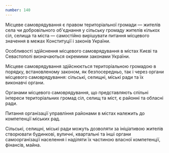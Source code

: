 ```yaml
---
number: 140
---
```


Місцеве самоврядування є правом територіальної громади — жителів села чи добровільного об'єднання у сільську громаду
жителів кількох сіл, селища та міста — самостійно вирішувати питання місцевого значення в межах Конституції і законів
України.

Особливості здійснення місцевого самоврядування в містах Києві та Севастополі визначаються окремими законами України.

Місцеве самоврядування здійснюється територіальною громадою в порядку, встановленому законом, як безпосередньо, так і
через органи місцевого самоврядування: сільські, селищні, міські ради та їх виконавчі органи.

Органами місцевого самоврядування, що представляють спільні інтереси територіальних громад сіл, селищ та міст, є районні
та обласні ради.

Питання організації управління районами в містах належить до компетенції міських рад.

Сільські, селищні, міські ради можуть дозволяти за ініціативою жителів створювати будинкові, вуличні, квартальні та інші
органи самоорганізації населення і наділяти їх частиною власної компетенції, фінансів, майна.
